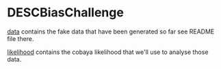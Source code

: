 # DESCBiasChallenge

[data](data) contains the fake data that have been generated so far see README file there.

[likelihood](likelihood) contains the cobaya likelihood that we'll use to analyse those data.
